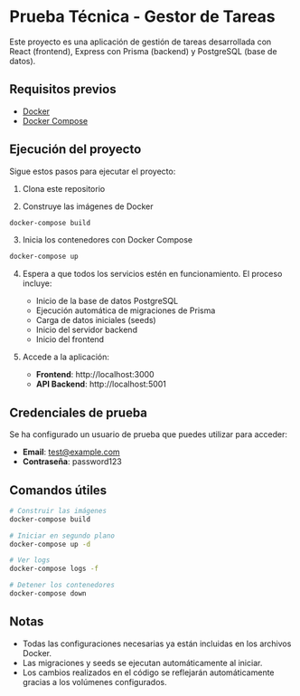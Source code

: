 # Prueba Técnica - Gestor de Tareas

Este proyecto es una aplicación de gestión de tareas desarrollada con React (frontend), Express con Prisma (backend) y PostgreSQL (base de datos).

## Requisitos previos

- [Docker](https://docs.docker.com/get-docker/)
- [Docker Compose](https://docs.docker.com/compose/install/)

## Ejecución del proyecto

Sigue estos pasos para ejecutar el proyecto:

1. Clona este repositorio

2. Construye las imágenes de Docker

```bash
docker-compose build
```

3. Inicia los contenedores con Docker Compose

```bash
docker-compose up
```

4. Espera a que todos los servicios estén en funcionamiento. El proceso incluye:

   - Inicio de la base de datos PostgreSQL
   - Ejecución automática de migraciones de Prisma
   - Carga de datos iniciales (seeds)
   - Inicio del servidor backend
   - Inicio del frontend

5. Accede a la aplicación:
   - **Frontend**: http://localhost:3000
   - **API Backend**: http://localhost:5001

## Credenciales de prueba

Se ha configurado un usuario de prueba que puedes utilizar para acceder:

- **Email**: test@example.com
- **Contraseña**: password123

## Comandos útiles

```bash
# Construir las imágenes
docker-compose build

# Iniciar en segundo plano
docker-compose up -d

# Ver logs
docker-compose logs -f

# Detener los contenedores
docker-compose down
```

## Notas

- Todas las configuraciones necesarias ya están incluidas en los archivos Docker.
- Las migraciones y seeds se ejecutan automáticamente al iniciar.
- Los cambios realizados en el código se reflejarán automáticamente gracias a los volúmenes configurados.
